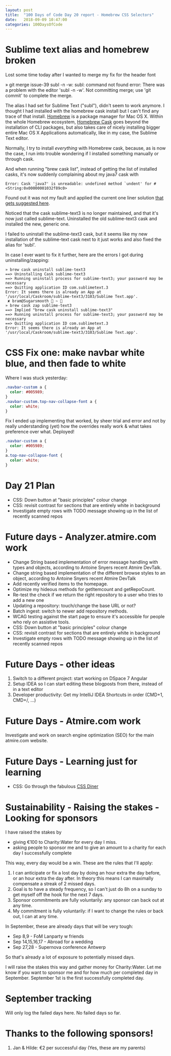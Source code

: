 ```yaml
---
layout: post
title:  "100 Days of Code Day 20 report - Homebrew CSS Selectors"
date:   2018-09-09 10:47:00
categories: 100DaysOfCode
---
```


# Sublime text alias and homebrew broken

Lost some time today after I wanted to merge my fix for the header font

» git merge issue-39 
subl -n -w: subl: command not found
error: There was a problem with the editor 'subl -n -w'.
Not committing merge; use 'git commit' to complete the merge.

The alias I had set for Sublime Text ("subl"), didn't seem to work anymore.
I thought I had installed with the homebrew cask install but I can't find any trace of that install. [Homebrew](https://brew.sh/) is a package manager for Mac OS X. Within the whole Homebrew ecosystem, [Homebrew Cask](https://github.com/Homebrew/homebrew-cask) goes beyond the installation of CLI packages, but also takes care of nicely installing bigger entire Mac OS X Applications automatically, like in my case, the Sublime Text editor.

Normally, I try to install *everything* with Homebrew cask, because, as is now the case, I run into trouble wondering if I installed something manually or through cask.

And when running "brew cask list", instead of getting the list of installed casks, it's now suddenly complaining about my java7 cask with

```
Error: Cask 'java7' is unreadable: undefined method `undent' for #<String:0x00000001032f89c0>
```

Found out it was not my fault and applied the current one liner solution [that gets suggested here](https://github.com/Homebrew/homebrew-cask/issues/49716).

Noticed that the cask sublime-text3 is no longer maintained, and that it's now just called sublime-text. Uninstalled the old sublime-text3 cask and installed the new, generic one.

I failed to uninstall the sublime-text3 cask, but it seems like my new installation of the sublime-text cask next to it just works and also fixed the alias for 'subl'.

In case I ever want to fix it further, here are the errors I got during uninstalling/zapping:

```
» brew cask uninstall sublime-text3
==> Uninstalling Cask sublime-text3
==> Running uninstall process for sublime-text3; your password may be necessary
==> Quitting application ID com.sublimetext.3
Error: It seems there is already an App at '/usr/local/Caskroom/sublime-text3/3103/Sublime Text.app'.
 ✘ bram@Sugarsmooth  ~ 
» brew cask zap sublime-text3
==> Implied "brew cask uninstall sublime-text3"
==> Running uninstall process for sublime-text3; your password may be necessary
==> Quitting application ID com.sublimetext.3
Error: It seems there is already an App at '/usr/local/Caskroom/sublime-text3/3103/Sublime Text.app'.
```

# CSS Fix one: make navbar white blue, and then fade to white
Where I was stuck yesterday:

```CSS
.navbar-custom a {
  color: #005989;
}
.navbar-custom.top-nav-collapse-font a {
  color: white;
}
```

Fix I ended up implementing that worked, by sheer trial and error and not by really understanding (yet) how the overrides really work & what takes preference over what. Deployed!

```CSS
.navbar-custom a {
  color: #005989;
}
a.top-nav-collapse-font {
  color: white;
}
```

# Day 21 Plan

* CSS: Down button at "basic principles" colour change
* CSS: revisit contrast for sections that are entirely white in background
* Investigate empty rows with TODO message showing up in the list of recently scanned repos

# Future days - Analyzer.atmire.com work

* Change String based implementation of error message handling with types and objects, according to Antoine Snyers recent Atmire DevTalk.
* Change string based implementation of the different browse styles to an object, according to Antoine Snyers recent Atmire DevTalk
* Add recently verified items to the homepage.
* Optimize my hideous methods for getItemcount and getRepoCount.
* Re-test the check if we return the right repository to a user who tries to add a new one
* Updating a repository: touch/change the base URL or not?
* Batch ingest: switch to newer add repository methods.
* WCAG testing against the start page to ensure it's accessible for people who rely on assistive tools.
* CSS: Down button at "basic principles" colour change
* CSS: revisit contrast for sections that are entirely white in background
* Investigate empty rows with TODO message showing up in the list of recently scanned repos

# Future Days - other ideas

1. Switch to a different project: start working on DSpace 7 Angular
2. Setup IDEA so I can start editing these blogposts from there, instead of in a text editor
3. Developer productivity: Get my IntelliJ IDEA Shortcuts in order (CMD+1, CMD+/, ...)

# Future Days - Atmire.com work

Investigate and work on search engine optimization (SEO) for the main atmire.com website.

# Future Days - Learning just for learning

* CSS: Go through the fabulous [CSS Diner](https://flukeout.github.io/)

# Sustainability - Raising the stakes - Looking for sponsors

I have raised the stakes by
* giving €100 to Charity:Water for every day I miss.
* asking people to sponsor me and to give an amount to a charity for each day I successfully complete

This way, every day would be a win. These are the rules that I'll apply:

1. I can anticipate or fix a lost day by doing an hour extra the day before, or an hour extra the day after. In theory this means I can maximally compensate a streak of 2 missed days. 
2. Goal is to have a steady frequency, so I can't just do 8h on a sunday to get myself off the hook for the next 7 days.
3. Sponsor commitments are fully voluntarily: any sponsor can back out at any time.
4. My commitment is fully voluntarily: if I want to change the rules or back out, I can at any time.

In September, these are already days that will be very tough:
* Sep 8,9 - FoM Lanparty w friends
* Sep 14,15,16,17 - Abroad for a wedding
* Sep 27,28 - Supernova conference Antwerp

So that's already a lot of exposure to potentially missed days. 

I will raise the stakes this way and gather money for Charity:Water. Let me know if you want to sponsor me and for how much per completed day in September. September 1st is the first successfully completed day.

# September tracking

Will only log the failed days here. No failed days so far.

# Thanks to the following sponsors!

1. Jan & Hilde: €2 per successful day (Yes, these are my parents)



